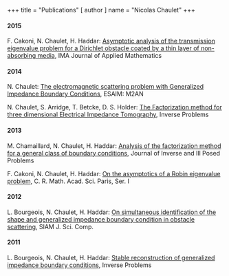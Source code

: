 +++
title = "Publications"
[ author ]
  name = "Nicolas Chaulet"
+++

#### 2015
F. Cakoni, N. Chaulet, H. Haddar: [Asymptotic analysis of the transmission eigenvalue problem for a Dirichlet obstacle coated by a thin layer of non-absorbing media](https://arxiv.org/abs/1312.1481), IMA Journal of Applied Mathematics

#### 2014
N. Chaulet: [The electromagnetic scattering problem with Generalized Impedance Boundary Conditions](https://arxiv.org/abs/1312.1089), ESAIM: M2AN

N. Chaulet, S. Arridge, T. Betcke, D. S. Holder: [The Factorization method for three dimensional Electrical Impedance Tomography](https://arxiv.org/abs/1312.1479), Inverse Problems

#### 2013
M. Chamaillard, N. Chaulet, H. Haddar: [Analysis of the factorization method for a general class of boundary conditions](https://arxiv.org/abs/1309.3854), Journal of Inverse and Ill Posed Problems

F. Cakoni, N. Chaulet, H. Haddar: [On the asymptotics of a Robin eigenvalue problem](https://arxiv.org/abs/1307.8381), C. R. Math. Acad. Sci. Paris, Ser. I


#### 2012
L. Bourgeois, N. Chaulet, H. Haddar: [On simultaneous identification of the shape and generalized impedance boundary condition in obstacle scattering](https://arxiv.org/abs/1307.6039), SIAM J. Sci. Comp.

#### 2011
L. Bourgeois, N. Chaulet, H. Haddar: [Stable reconstruction of generalized impedance boundary conditions](https://arxiv.org/abs/1307.5746), Inverse Problems
